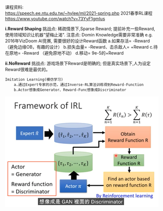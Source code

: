 课程资料:  
https://speech.ee.ntu.edu.tw/~hylee/ml/2021-spring.php   2021春季RL课程  
https://www.youtube.com/watch?v=73YyF1gmIus  

**i.Reward Shaping**
    挑战点: 稀疏情景下,Sparse Reward; 提前补充一些Reward, 使用领域知识让机器"望梅止渴". 
    注意点:
        Domin Knowledge需要非常准确
        e.g. 2016年VizDoom AI竞赛, 需要很好的设计Reward函数
            a.如果存活= -Reward （避免边缘OB，有趣的设计）
            b.损失血量= -Reward、击杀敌人= +Reward
            c.待在原地= -Reward （避免原地不动）
            d.移动= 9e-5的+Reward

**ii.NoReward**
    挑战点: 游戏场景下Reward是明确的; 但是真实场景下,人为设定Reward很难是最优的。
    
    Imitation Learning(模仿学习)
        a.通过Expert专家的示范，通过Inverse-RL算法训练得到Reward-Function
        b.Actor想象成Generator、Reward-Func想象成Discriminator
![dot-product](./DL_picture/99_RL_NoReward_1.png)    
